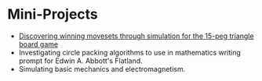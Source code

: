 # Mini-Projects

- [Discovering winning movesets through simulation for the 15-peg triangle board game](https://github.com/lrbuechner/Mini-Projects/blob/master/Flatland%20-%20Project.ipynb)
- Investigating circle packing algorithms to use in mathematics writing prompt for Edwin A. Abbott's Flatland.
- Simulating basic mechanics and electromagnetism. 
